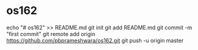 # os162
echo "# os162" >> README.md
git init
git add README.md
git commit -m "first commit"
git remote add origin https://github.com/pbprameshwara/os162.git
git push -u origin master

